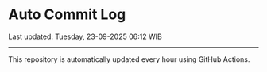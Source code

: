 # Auto Commit Log

Last updated: Tuesday, 23-09-2025 06:12 WIB

---

This repository is automatically updated every hour using GitHub Actions.
